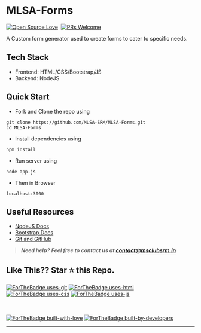 # MLSA-Forms
[![Open Source Love](https://badges.frapsoft.com/os/v1/open-source.svg?v=102)](https://github.com/MLSA-SRM/Transport-Mail-Automation)&nbsp;
[![PRs Welcome](https://img.shields.io/badge/PRs-welcome-brightgreen.svg?style=flat-square)](https://github.com/MLSA-SRM/Transport-Mail-Automation)&nbsp;

A Custom form generator used to create forms to cater to specific needs.

## Tech Stack
- Frontend: HTML/CSS/Bootstrap/JS
- Backend: NodeJS

## Quick Start

- Fork and Clone the repo using
```
git clone https://github.com/MLSA-SRM/MLSA-Forms.git
cd MLSA-Forms
```
- Install dependencies using
```
npm install
```
- Run server using
```
node app.js
```
- Then in Browser
```
localhost:3000
```

## Useful Resources

- [NodeJS Docs](https://nodejs.org/docs/latest-v12.x/api/)
- [Bootstrap Docs](https://getbootstrap.com/docs/4.5/getting-started/introduction/)
- [Git and GitHub](https://www.digitalocean.com/community/tutorials/how-to-use-git-a-reference-guide)

> **_Need help?_** 
> **_Feel free to contact us at [contact@msclubsrm.in](mailto:contact@msclubsrm.in?Subject=Transport-Mail-Automation)_**

## Like This?? Star ⭐ this Repo.

[![ForTheBadge uses-git](http://ForTheBadge.com/images/badges/uses-git.svg)](https://github.com/MLSA-SRM/Transport-Mail-Automation)
[![ForTheBadge uses-html](http://ForTheBadge.com/images/badges/uses-html.svg)](https://github.com/MLSA-SRM/Transport-Mail-Automation)
[![ForTheBadge uses-css](http://ForTheBadge.com/images/badges/uses-css.svg)](https://github.com/MLSA-SRM/Transport-Mail-Automation)
[![ForTheBadge uses-js](http://ForTheBadge.com/images/badges/uses-js.svg)](https://github.com/MLSA-SRM/Transport-Mail-Automation)

<br><br>
[![ForTheBadge built-with-love](http://ForTheBadge.com/images/badges/built-with-love.svg)](https://github.com/MLSA-SRM/Transport-Mail-Automation)
[![ForTheBadge built-by-developers](http://ForTheBadge.com/images/badges/built-by-developers.svg)](https://github.com/MLSA-SRM/Transport-Mail-Automation)

***

